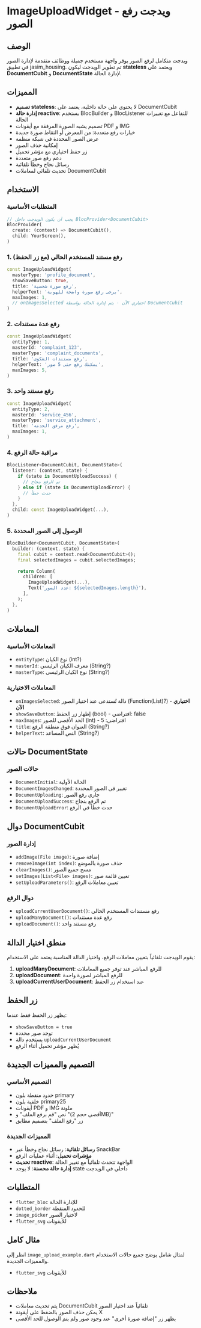 # ImageUploadWidget - ويدجت رفع الصور

## الوصف
ويدجت متكامل لرفع الصور يوفر واجهة مستخدم جميلة ووظائف متقدمة لإدارة الصور في تطبيق jasim_housing. تم تطوير الويدجت ليكون **stateless** ويعتمد على **DocumentCubit** و **DocumentState** لإدارة الحالة.

## المميزات
- **تصميم stateless**: لا يحتوي على حالة داخلية، يعتمد على DocumentCubit
- **إدارة حالة reactive**: يستخدم BlocBuilder و BlocListener للتفاعل مع تغييرات الحالة
- تصميم يشبه الصورة المرفقة مع أيقونات PDF و IMG
- خيارات رفع متعددة: من المعرض أو التقاط صورة جديدة
- عرض الصور المحددة في شبكة منظمة
- إمكانية حذف الصور
- زر حفظ اختياري مع مؤشر تحميل
- دعم رفع صور متعددة
- رسائل نجاح وخطأ تلقائية
- تحديث تلقائي لمعاملات DocumentCubit

## الاستخدام

### المتطلبات الأساسية
```dart
// يجب أن يكون الويدجت داخل BlocProvider<DocumentCubit>
BlocProvider(
  create: (context) => DocumentCubit(),
  child: YourScreen(),
)
```

### 1. رفع مستند للمستخدم الحالي (مع زر الحفظ)
```dart
const ImageUploadWidget(
  masterType: 'profile_document',
  showSaveButton: true,
  title: 'رفع صورة شخصية',
  helperText: 'يرجى رفع صورة واضحة للهوية',
  maxImages: 1,
  // onImagesSelected اختياري الآن - يتم إدارة الحالة بواسطة DocumentCubit
)
```

### 2. رفع عدة مستندات
```dart
const ImageUploadWidget(
  entityType: 1,
  masterId: 'complaint_123',
  masterType: 'complaint_documents',
  title: 'رفع مستندات الشكوى',
  helperText: 'يمكنك رفع حتى 5 صور',
  maxImages: 5,
)
```

### 3. رفع مستند واحد
```dart
const ImageUploadWidget(
  entityType: 2,
  masterId: 'service_456',
  masterType: 'service_attachment',
  title: 'رفع مرفق الخدمة',
  maxImages: 1,
)
```

### 4. مراقبة حالة الرفع
```dart
BlocListener<DocumentCubit, DocumentState>(
  listener: (context, state) {
    if (state is DocumentUploadSuccess) {
      // تم الرفع بنجاح
    } else if (state is DocumentUploadError) {
      // حدث خطأ
    }
  },
  child: const ImageUploadWidget(...),
)
```

### 5. الوصول إلى الصور المحددة
```dart
BlocBuilder<DocumentCubit, DocumentState>(
  builder: (context, state) {
    final cubit = context.read<DocumentCubit>();
    final selectedImages = cubit.selectedImages;
    
    return Column(
      children: [
        ImageUploadWidget(...),
        Text('عدد الصور: ${selectedImages.length}'),
      ],
    );
  },
)
```

## المعاملات

### المعاملات الأساسية
- `entityType`: نوع الكيان (int?)
- `masterId`: معرف الكيان الرئيسي (String?)
- `masterType`: نوع الكيان الرئيسي (String?)

### المعاملات الاختيارية
- `onImagesSelected`: دالة تُستدعى عند اختيار الصور (Function(List<File>)?) - **اختياري الآن**
- `showSaveButton`: إظهار زر الحفظ (bool) - افتراضي: false
- `maxImages`: الحد الأقصى للصور (int) - افتراضي: 5
- `title`: العنوان فوق منطقة الرفع (String?)
- `helperText`: النص المساعد (String?)

## حالات DocumentState

### حالات الصور
- `DocumentInitial`: الحالة الأولية
- `DocumentImagesChanged`: تغيير في الصور المحددة
- `DocumentUploading`: جاري رفع الصور
- `DocumentUploadSuccess`: تم الرفع بنجاح
- `DocumentUploadError`: حدث خطأ في الرفع

## دوال DocumentCubit

### إدارة الصور
- `addImage(File image)`: إضافة صورة
- `removeImage(int index)`: حذف صورة بالموضع
- `clearImages()`: مسح جميع الصور
- `setImages(List<File> images)`: تعيين قائمة صور
- `setUploadParameters()`: تعيين معاملات الرفع

### دوال الرفع
- `uploadCurrentUserDocument()`: رفع مستندات المستخدم الحالي
- `uploadManyDocument()`: رفع عدة مستندات
- `uploadDocument()`: رفع مستند واحد

## منطق اختيار الدالة

يقوم الويدجت تلقائياً بتعيين معاملات الرفع، واختيار الدالة المناسبة يعتمد على الاستخدام:

1. **uploadManyDocument**: للرفع المباشر عند توفر جميع المعاملات
2. **uploadDocument**: للرفع المباشر لصورة واحدة
3. **uploadCurrentUserDocument**: عند استخدام زر الحفظ

## زر الحفظ

يظهر زر الحفظ فقط عندما:
- `showSaveButton = true`
- توجد صور محددة
- يستخدم دالة `uploadCurrentUserDocument`
- يُظهر مؤشر تحميل أثناء الرفع

## التصميم والمميزات الجديدة

### التصميم الأساسي
- حدود منقطة بلون primary
- خلفية بلون primary25
- أيقونات PDF و IMG ملونة
- نص "قم برفع الملف" و "(أقصى حجم 2MB)"
- زر "رفع الملف" بتصميم مطابق

### المميزات الجديدة
- **رسائل تلقائية**: رسائل نجاح وخطأ عبر SnackBar
- **مؤشرات تحميل**: أثناء عمليات الرفع
- **تحديث reactive**: الواجهة تتحدث تلقائياً مع تغيير الحالة
- **إدارة حالة محسنة**: لا يوجد state داخلي في الويدجت

## المتطلبات

- `flutter_bloc` للإدارة الحالة
- `dotted_border` للحدود المنقطة
- `image_picker` لاختيار الصور
- `flutter_svg` للأيقونات

## مثال كامل

انظر إلى `image_upload_example.dart` لمثال شامل يوضح جميع حالات الاستخدام والمميزات الجديدة.
- `flutter_svg` للأيقونات

## ملاحظات
- يتم تحديث معاملات DocumentCubit تلقائياً عند اختيار الصور
- يمكن حذف الصور بالضغط على أيقونة X
- يظهر زر "إضافة صورة أخرى" عند وجود صور ولم يتم الوصول للحد الأقصى
